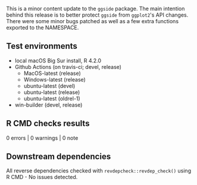 This is a minor content update to the `ggside` package. The main intention behind this release is to better protect `ggside` from `ggplot2`'s API changes. There were some minor bugs patched as well as a few extra functions exported to the NAMESPACE.

## Test environments
* local macOS Big Sur install, R 4.2.0
* Github Actions (on travis-ci; devel, release)
  * MacOS-latest (release)
  * Windows-latest (release)
  * ubuntu-latest (devel)
  * ubuntu-latest (release)
  * ubuntu-latest (oldrel-1)
* win-builder (devel, release)


## R CMD checks results

0 errors | 0 warnings | 0 note

## Downstream dependencies

All reverse dependencies checked with `revdepcheck::revdep_check()` using R CMD - No issues detected.
